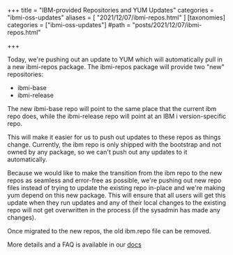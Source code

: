 +++
title = "IBM-provided Repositories and YUM Updates"
categories = "ibmi-oss-updates"
aliases = [ "2021/12/07/ibmi-repos.html" ]
[taxonomies]
categories = ["ibmi-oss-updates"]
#path = "posts/2021/12/07/ibmi-repos.html"

+++

Today, we're pushing out an update to YUM which will automatically pull in a
new ibmi-repos package. The ibmi-repos package will provide two "new"
repositories:

- ibmi-base
- ibmi-release

The new ibmi-base repo will point to the same place that the current ibm repo
does, while the ibmi-release repo will point at an IBM i version-specific repo.

This will make it easier for us to push out updates to these repos as things
change. Currently, the ibm repo is only shipped with the bootstrap and not
owned by any package, so we can't push out any updates to it automatically.

Because we would like to make the transition from the ibm repo to the new repos
as seamless and error-free as possible, we're pushing out new repo files
instead of trying to update the existing repo in-place and we're making yum
depend on this new package. This will ensure that all users will get this
update when they run updates and any of their local changes to the existing
repo will not get overwritten in the process (if the sysadmin has made any
changes).

Once migrated to the new repos, the old ibm.repo file can be removed.

More details and a FAQ is available in our
[docs](https://ibmi-oss-docs.readthedocs.io/en/latest/yum/IBM_REPOS.html)
